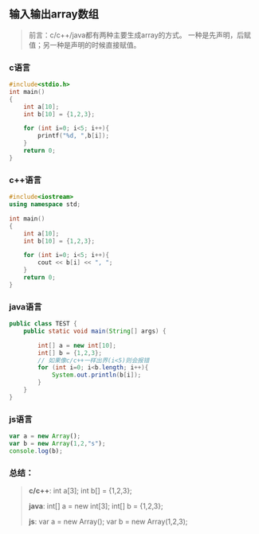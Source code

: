 ## 输入输出array数组

> 前言：c/c++/java都有两种主要生成array的方式。
> 一种是先声明，后赋值；另一种是声明的时候直接赋值。

### c语言
```c
#include<stdio.h>
int main()
{
    int a[10];
    int b[10] = {1,2,3};

    for (int i=0; i<5; i++){
        printf("%d, ",b[i]);
    }
    return 0;
}
```

### c++语言
```c++
#include<iostream>
using namespace std;

int main()
{
    int a[10];
    int b[10] = {1,2,3};

    for (int i=0; i<5; i++){
        cout << b[i] << ", ";
    }
    return 0;
}
```

### java语言

```java
public class TEST {
    public static void main(String[] args) {

        int[] a = new int[10];
        int[] b = {1,2,3};
        // 如果像c/c++一样出界(i<5)则会报错
        for (int i=0; i<b.length; i++){
            System.out.println(b[i]);
        }
    }
}
```

### js语言
```js
var a = new Array();
var b = new Array(1,2,"s");
console.log(b);
```

### 总结：
> **c/c++**:
>   int a[3];
>   int b[] = {1,2,3};
>
> **java**:
>   int[] a = new int[3];
>   int[] b = {1,2,3};
> 
> **js**:
>   var a = new Array();
>   var b = new Array(1,2,3); 